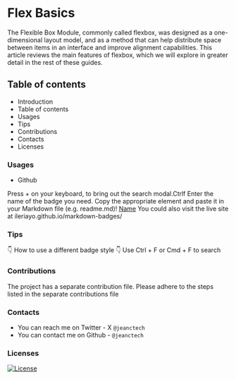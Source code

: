 # Flex Basics

The Flexible Box Module, commonly called flexbox, was designed as a one-dimensional layout model, and as a method that can help distribute space between items in an interface and improve alignment capabilities. This article reviews the main features of flexbox, which we will explore in greater detail in the rest of these guides.

## Table of contents

- Introduction
- Table of contents
- Usages
- Tips
- Contributions
- Contacts
- Licenses

### Usages

- Github

Press + on your keyboard, to bring out the search modal.Ctrlf
Enter the name of the badge you need.
Copy the appropriate element and paste it in your Markdown file (e.g. readme.md)! [Name](link)
You could also visit the live site at ileriayo.github.io/markdown-badges/

### Tips

👇 How to use a different badge style
👇 Use Ctrl + F or Cmd + F to search

### Contributions

The project has a separate contribution file. Please adhere to the steps listed in the separate contributions file

### Contacts

- You can reach me on Twitter - X ```@jeanctech```
- You can contact me on Github - ```@jeanctech```

### Licenses

[![License](https://img.shields.io/badge/License-Apache%202.0-blue.svg)](https://opensource.org/licenses/Apache-2.0)
